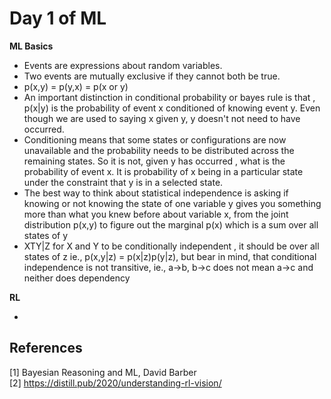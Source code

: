 # Day 1 of ML 


**ML Basics**

* Events are expressions about random variables. 
* Two events are mutually exclusive if they cannot both be true. 
* p(x,y) = p(y,x) = p(x or y)
* An important distinction in conditional probability or bayes rule is that , p(x|y) is the probability of event x conditioned of knowing event y. Even though we are used to saying x given y, y doesn't not need to have occurred.
* Conditioning means that some states or configurations are now unavailable and the probability needs to be distributed across the remaining states. So it is not, given y has occurred , what is the probability of event  x. It is probability of x being in a particular state under the constraint that y is in a selected state.
* The best way to think about statistical independence is asking if knowing or not knowing the state of one variable y gives you something more than what you knew before about variable x, from the joint distribution p(x,y) to figure out the marginal p(x) which is a sum over all states of y
* XTY|Z for X and Y to be conditionally independent , it should be over all states of z ie., p(x,y|z) = p(x|z)p(y|z), but bear in mind, that conditional independence is not transitive, ie., a->b, b->c does not mean a->c and neither does dependency



**RL**

* 












**References**
------------
[1] Bayesian Reasoning and ML, David Barber  
[2] https://distill.pub/2020/understanding-rl-vision/